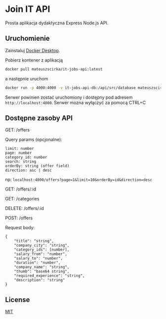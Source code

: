 # Join IT API

Prosta aplikacja dydaktyczna Express Node.js API.

## Uruchomienie

Zainstaluj [Docker Desktop](https://www.docker.com/get-started).

Pobierz kontener z aplikacją

```bash
docker pull mateuszscirka/it-jobs-api:latest
```

a następnie uruchom

```bash
docker run -p 4000:4000 -v it-jobs-api-db:/api/src/database mateuszscirka/it-jobs-api:latest
```

Serwer powinien zostać uruchomiony i dostępny pod adresem `http://localhost:4000`. Serwer mozna wyłączyć za pomocą CTRL+C

## Dostępne zasoby API

GET: /offers

Query params (opcjonalne):

```
limit: number
page: number
category_id: number
search: string
orderBy: string (offer field)
direction: asc | desc
```

np: `localhost:4000/offers?page=1&limit=10&orderBy=id&direction=desc`

GET: /offers/:id

GET: /categories

DELETE: /offers/:id

POST: /offers

Request body:

```
{
	"title": "string",
	"company_city": "string",
	"category_ids": [number],
	"salary_from": "number",
	"salary_to": "number",
	"duration": "number",
	"company_name": "string",
	"thumb": "base64 string",
	"required_experience": "string",
	"description": "string"
}
```

## License

[MIT](https://choosealicense.com/licenses/mit/)
